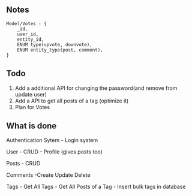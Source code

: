 ## Notes
```
Model/Votes - {
    _id,
    user_id,
    entity_id,
    ENUM type(upvote, downvote),
    ENUM entity_type(post, comment),
}

```


<!-- ## First things to do -->


## Todo

1. Add a additional API for changing the password(and remove from update user)
2. Add a API to get all posts of a tag (optimize it)
3. Plan for Votes

## What is done

Authentication Sytem
    - Login system

User
    - CRUD
    - Profile (gives posts too)

Posts
    - CRUD

Comments
    -Create Update Delete

Tags 
    - Get All Tags
    - Get All Posts of a Tag
    - Insert bulk tags in database

